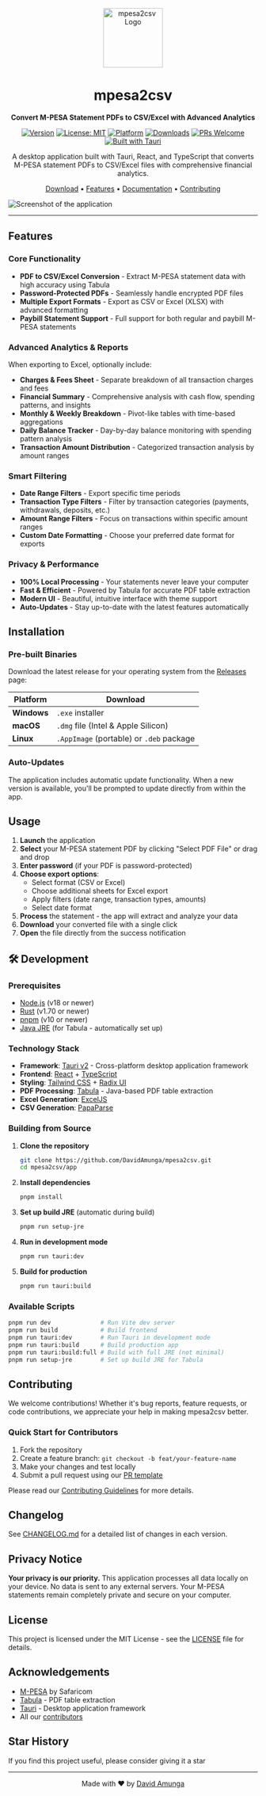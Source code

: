 <div align="center">
  <img src="./assets//logo.png" alt="mpesa2csv Logo" width="120" height="120">
  
  # mpesa2csv
  
  **Convert M-PESA Statement PDFs to CSV/Excel with Advanced Analytics**
  
  [![Version](https://img.shields.io/badge/version-0.7.0-blue.svg)](https://github.com/DavidAmunga/mpesa2csv/releases)
  [![License: MIT](https://img.shields.io/badge/License-MIT-yellow.svg)](https://opensource.org/licenses/MIT)
  [![Platform](https://img.shields.io/badge/platform-Windows%20%7C%20macOS%20%7C%20Linux%20%7C%20Android-lightgrey.svg)](https://github.com/DavidAmunga/mpesa2csv/releases)
  [![Downloads](https://img.shields.io/github/downloads/DavidAmunga/mpesa2csv/total.svg)](https://github.com/DavidAmunga/mpesa2csv/releases)
  [![PRs Welcome](https://img.shields.io/badge/PRs-welcome-brightgreen.svg)](https://github.com/DavidAmunga/mpesa2csv/blob/main/CONTRIBUTING.md)
  [![Built with Tauri](https://img.shields.io/badge/built%20with-Tauri-24c8db.svg)](https://tauri.app/)
  
  A desktop application built with Tauri, React, and TypeScript that converts M-PESA statement PDFs to CSV/Excel files with comprehensive financial analytics.
  
  [Download](https://github.com/DavidAmunga/mpesa2csv/releases) • [Features](#features) • [Documentation](#usage) • [Contributing](CONTRIBUTING.md)
  
</div>

![Screenshot of the application](./assets/app-image.png)

---

## Features

### Core Functionality
- **PDF to CSV/Excel Conversion** - Extract M-PESA statement data with high accuracy using Tabula
- **Password-Protected PDFs** - Seamlessly handle encrypted PDF files
- **Multiple Export Formats** - Export as CSV or Excel (XLSX) with advanced formatting
- **Paybill Statement Support** - Full support for both regular and paybill M-PESA statements

### Advanced Analytics & Reports
When exporting to Excel, optionally include:
- **Charges & Fees Sheet** - Separate breakdown of all transaction charges and fees
- **Financial Summary** - Comprehensive analysis with cash flow, spending patterns, and insights
- **Monthly & Weekly Breakdown** - Pivot-like tables with time-based aggregations
- **Daily Balance Tracker** - Day-by-day balance monitoring with spending pattern analysis
- **Transaction Amount Distribution** - Categorized transaction analysis by amount ranges

### Smart Filtering
- **Date Range Filters** - Export specific time periods
- **Transaction Type Filters** - Filter by transaction categories (payments, withdrawals, deposits, etc.)
- **Amount Range Filters** - Focus on transactions within specific amount ranges
- **Custom Date Formatting** - Choose your preferred date format for exports

### Privacy & Performance
- **100% Local Processing** - Your statements never leave your computer
- **Fast & Efficient** - Powered by Tabula for accurate PDF table extraction
- **Modern UI** - Beautiful, intuitive interface with theme support
- **Auto-Updates** - Stay up-to-date with the latest features automatically

## Installation

### Pre-built Binaries

Download the latest release for your operating system from the [Releases](https://github.com/DavidAmunga/mpesa2csv/releases) page:

| Platform | Download |
|----------|----------|
| **Windows** | `.exe` installer |
| **macOS** | `.dmg` file (Intel & Apple Silicon) |
| **Linux** | `.AppImage` (portable) or `.deb` package |

### Auto-Updates

The application includes automatic update functionality. When a new version is available, you'll be prompted to update directly from within the app.

## Usage

1. **Launch** the application
2. **Select** your M-PESA statement PDF by clicking "Select PDF File" or drag and drop
3. **Enter password** (if your PDF is password-protected)
4. **Choose export options**:
   - Select format (CSV or Excel)
   - Choose additional sheets for Excel export
   - Apply filters (date range, transaction types, amounts)
   - Select date format
5. **Process** the statement - the app will extract and analyze your data
6. **Download** your converted file with a single click
7. **Open** the file directly from the success notification

## 🛠️ Development

### Prerequisites

- [Node.js](https://nodejs.org/) (v18 or newer)
- [Rust](https://www.rust-lang.org/tools/install) (v1.70 or newer)
- [pnpm](https://pnpm.io/) (v10 or newer)
- [Java JRE](https://www.oracle.com/java/technologies/downloads/) (for Tabula - automatically set up)

### Technology Stack

- **Framework**: [Tauri v2](https://tauri.app/) - Cross-platform desktop application framework
- **Frontend**: [React](https://reactjs.org/) + [TypeScript](https://www.typescriptlang.org/)
- **Styling**: [Tailwind CSS](https://tailwindcss.com/) + [Radix UI](https://www.radix-ui.com/)
- **PDF Processing**: [Tabula](https://tabula.technology/) - Java-based PDF table extraction
- **Excel Generation**: [ExcelJS](https://github.com/exceljs/exceljs)
- **CSV Generation**: [PapaParse](https://www.papaparse.com/)


### Building from Source

1. **Clone the repository**
   ```bash
   git clone https://github.com/DavidAmunga/mpesa2csv.git
   cd mpesa2csv/app
   ```

2. **Install dependencies**
   ```bash
   pnpm install
   ```

3. **Set up build JRE** (automatic during build)
   ```bash
   pnpm run setup-jre
   ```

4. **Run in development mode**
   ```bash
   pnpm run tauri:dev
   ```

5. **Build for production**
   ```bash
   pnpm run tauri:build
   ```

### Available Scripts

```bash
pnpm run dev              # Run Vite dev server
pnpm run build            # Build frontend
pnpm run tauri:dev        # Run Tauri in development mode
pnpm run tauri:build      # Build production app
pnpm run tauri:build:full # Build with full JRE (not minimal)
pnpm run setup-jre        # Set up build JRE for Tabula
```

## Contributing

We welcome contributions! Whether it's bug reports, feature requests, or code contributions, we appreciate your help in making mpesa2csv better.

### Quick Start for Contributors

1. Fork the repository
2. Create a feature branch: `git checkout -b feat/your-feature-name`
3. Make your changes and test locally
4. Submit a pull request using our [PR template](.github/pull_request_template.md)

Please read our [Contributing Guidelines](CONTRIBUTING.md) for more details.

## Changelog

See [CHANGELOG.md](CHANGELOG.md) for a detailed list of changes in each version.

## Privacy Notice

**Your privacy is our priority.** This application processes all data locally on your device. No data is sent to any external servers. Your M-PESA statements remain completely private and secure on your computer.

## License

This project is licensed under the MIT License - see the [LICENSE](LICENSE) file for details.

## Acknowledgements

- [M-PESA](https://www.safaricom.co.ke/personal/m-pesa) by Safaricom
- [Tabula](https://tabula.technology/) - PDF table extraction
- [Tauri](https://tauri.app/) - Desktop application framework
- All our [contributors](https://github.com/DavidAmunga/mpesa2csv/graphs/contributors)

## Star History

If you find this project useful, please consider giving it a star

---

<div align="center">
  Made with ❤️ by <a href="https://davidamunga.com">David Amunga</a>
</div>
